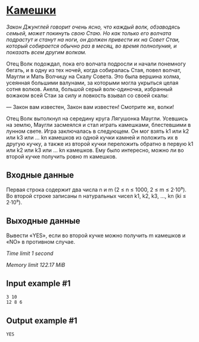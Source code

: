 # [Камешки](https://www.e-olymp.com/en/contests/8903/problems/76953)

_Закон Джунглей говорит очень ясно, что каждый волк, обзаводясь семьей, может покинуть свою Стаю. Но как только его волчата подрастут и станут на ноги, он должен привести их на Совет Стаи, который собирается обычно раз в месяц, во время полнолуния, и показать всем другим волкам._

Отец Волк подождал, пока его волчата подросли и начали понемногу бегать, и в одну из тех ночей, когда собиралась Стая, повел волчат, Маугли и Мать Волчицу на Скалу Совета. Это была вершина холма, усеянная большими валунами, за которыми могла укрыться целая сотня волков. Акела, большой серый волк-одиночка, избранный вожаком всей Стаи за силу и ловкость взывал со своей скалы:

— Закон вам известен, Закон вам известен! Смотрите же, волки!

Отец Волк вытолкнул на середину круга Лягушонка Маугли. Усевшись на землю, Маугли засмеялся и стал играть камешками, блестевшими в лунном свете. Игра заключалась в следующем. Он мог взять k1 или k2 или k3 или … kn камешков из одной кучки камней и положить их в другую кучку, а также из второй кучки переложить обратно в первую k1 или k2 или k3 или … kn камешков. Ему было интересно, можно ли во второй кучке получить ровно m камешков.

## Входные данные

Первая строка содержит два числа n и m (2 ≤ n ≤ 1000, 2 ≤ m ≤ 2·10⁹). Во второй строке записаны n натуральных чисел k1, k2, k3, …, kn (ki ≤ 2·10⁹).

## Выходные данные

Вывести «YES», если во второй кучке можно получить m камешков и «NO» в противном случае.

_Time limit 1 second_

_Memory limit 122.17 MiB_


## Input example #1
```
3 10
12 8 6
```

## Output example #1
```
YES
```
